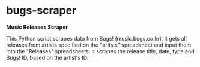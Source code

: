 # bugs-scraper
**Music Releases Scraper**

This Python script scrapes data from Bugs! (music.bugs.co.kr), it gets all releases from artists specified on the "artists" spreadsheet and input them into the "Releases" spreadsheets.
It scrapes the release title, date, type and Bugs! ID, based on the artist's ID.
